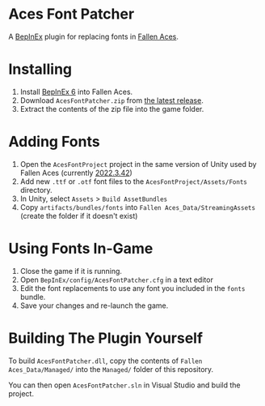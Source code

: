# Aces Font Patcher

A [BepInEx](https://github.com/BepInEx/BepInEx) plugin for replacing fonts in [Fallen Aces](https://store.steampowered.com/app/1411910/Fallen_Aces/).

# Installing

1. Install [BepInEx 6](https://github.com/BepInEx/BepInEx?tab=readme-ov-file#resources) into Fallen Aces.
2. Download `AcesFontPatcher.zip` from [the latest release](https://github.com/DaZombieKiller/AcesFontPatcher/releases/latest).
3. Extract the contents of the zip file into the game folder.

# Adding Fonts

1. Open the `AcesFontProject` project in the same version of Unity used by Fallen Aces (currently [2022.3.42](https://unity.com/releases/editor/whats-new/2022.3.42))
2. Add new `.ttf` or `.otf` font files to the `AcesFontProject/Assets/Fonts` directory.
3. In Unity, select `Assets` > `Build AssetBundles`
4. Copy `artifacts/bundles/fonts` into `Fallen Aces_Data/StreamingAssets` (create the folder if it doesn't exist)

# Using Fonts In-Game

1. Close the game if it is running.
2. Open `BepInEx/config/AcesFontPatcher.cfg` in a text editor
3. Edit the font replacements to use any font you included in the `fonts` bundle.
4. Save your changes and re-launch the game.

# Building The Plugin Yourself

To build `AcesFontPatcher.dll`, copy the contents of `Fallen Aces_Data/Managed/` into the `Managed/` folder of this repository.

You can then open `AcesFontPatcher.sln` in Visual Studio and build the project.
